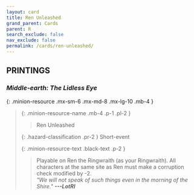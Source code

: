 ```yaml
---
layout: card
title: Ren Unleashed
grand_parent: Cards
parent: R
search_exclude: false
nav_exclude: false
permalink: /cards/ren-unleashed/
---
```


## PRINTINGS


### _Middle-earth: The Lidless Eye_

{: .minion-resource .mx-sm-6 .mx-md-8 .mx-lg-10 .mb-4 }
> {: .minion-resource-name .mb-4 .p-1 .pl-2 }
> > <div class="hazard-mp"></div>
> > <div class="card-name">Ren Unleashed</div>
>
> {: .hazard-classification .pr-2 }
> Short-event
>
> {: .minion-resource-text .black-text .p-2 }
> > Playable on Ren the Ringwraith (as your Ringwraith). All characters at the same site as Ren must make a corruption check modified by -2. <br>_"We will not speak of such things even in the morning of the Shire."_ ***---&#65279;LotRI*** 
> 
